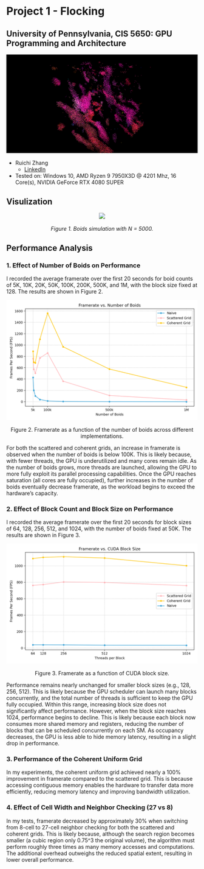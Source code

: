 
# **Project 1 - Flocking**
## **University of Pennsylvania, CIS 5650: GPU Programming and Architecture**
![](assets/teaser.png)

* Ruichi Zhang
  * [LinkedIn](https://www.linkedin.com/in/ruichi-zhang-537204381/)
* Tested on: Windows 10, AMD Ryzen 9 7950X3D @ 4201 Mhz, 16 Core(s), NVIDIA GeForce RTX 4080 SUPER


## Visulization

<!-- <p align="center">
  <img src="assets/boid5000.gif" width="70%"/>
</p> -->

<p align="center">
  <img src="assets/boid5000.gif" width="700"/>
</p>

<p align="center"><em>Figure 1. Boids simulation with N = 5000.</em></p>

## Performance Analysis

### 1. Effect of Number of Boids on Performance

I recorded the average framerate over the first 20 seconds for boid counts of 5K, 10K, 20K, 50K, 100K, 200K, 500K, and 1M, with the block size fixed at 128. The results are shown in Figure 2.

<p align="center"> <img src="assets/num_boid_fps.png" width="700"/> </p> <p align="center">Figure 2. Framerate as a function of the number of boids across different implementations.</p>

For both the scattered and coherent grids, an increase in framerate is observed when the number of boids is below 100K. This is likely because, with fewer threads, the GPU is underutilized and many cores remain idle. As the number of boids grows, more threads are launched, allowing the GPU to more fully exploit its parallel processing capabilities. Once the GPU reaches saturation (all cores are fully occupied), further increases in the number of boids eventually decrease framerate, as the workload begins to exceed the hardware’s capacity.

### 2. Effect of Block Count and Block Size on Performance
I recorded the average framerate over the first 20 seconds for block sizes of 64, 128, 256, 512, and 1024, with the number of boids fixed at 50K. The results are shown in Figure 3.

<p align="center"> <img src="assets/blocksize.png" width="700"/> </p> <p align="center">Figure 3. Framerate as a function of CUDA block size.</p>

Performance remains nearly unchanged for smaller block sizes (e.g., 128, 256, 512). This is likely because the GPU scheduler can launch many blocks concurrently, and the total number of threads is sufficient to keep the GPU fully occupied. Within this range, increasing block size does not significantly affect performance.
However, when the block size reaches 1024, performance begins to decline. This is likely because each block now consumes more shared memory and registers, reducing the number of blocks that can be scheduled concurrently on each SM. As occupancy decreases, the GPU is less able to hide memory latency, resulting in a slight drop in performance.

### 3. Performance of the Coherent Uniform Grid

In my experiments, the coherent uniform grid achieved nearly a 100% improvement in framerate compared to the scattered grid. This is because accessing contiguous memory enables the hardware to transfer data more efficiently, reducing memory latency and improving bandwidth utilization.

### 4. Effect of Cell Width and Neighbor Checking (27 vs 8)
In my tests, framerate decreased by approximately 30% when switching from 8-cell to 27-cell neighbor checking for both the scattered and coherent grids. This is likely because, although the search region becomes smaller (a cubic region only 0.75^3 the original volume), the algorithm must perform roughly three times as many memory accesses and computations. The additional overhead outweighs the reduced spatial extent, resulting in lower overall performance.